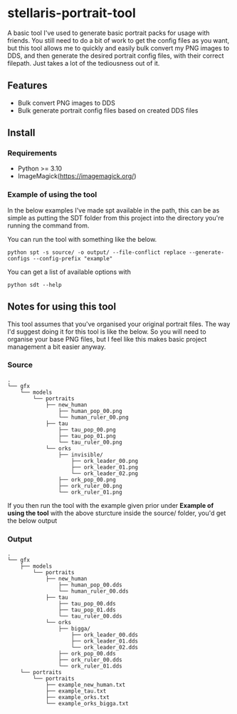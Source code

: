 # stellaris-portrait-tool
A basic tool I've used to generate basic portrait packs for usage with friends. You still need to do a bit of work to get the config files as you want, but this tool allows me to quickly and easily bulk convert my PNG images to DDS, and then generate the desired portrait config files, with their correct filepath. Just takes a lot of the tediousness out of it.

## Features
- Bulk convert PNG images to DDS
- Bulk generate portrait config files based on created DDS files

## Install
### Requirements
- Python >= 3.10
- ImageMagick(https://imagemagick.org/)

### Example of using the tool
In the below examples I've made spt available in the path, this can be as simple as putting the SDT folder from this project into the directory you're running the command from.

You can run the tool with something like the below.
```
python spt -s source/ -o output/ --file-conflict replace --generate-configs --config-prefix "example"
```

You can get a list of available options with
```
python sdt --help
```

## Notes for using this tool
This tool assumes that you've organised your original portrait files. The way I'd suggest doing it for this tool is like the below. So you will need to organise your base PNG files, but I feel like this makes basic project management a bit easier anyway.

### Source
```
.
└── gfx
    └── models
        └── portraits
            ├── new_human
                ├── human_pop_00.png
                └── human_ruler_00.png
            ├── tau
                ├── tau_pop_00.png
                ├── tau_pop_01.png
                └── tau_ruler_00.png
            └── orks
                ├── invisible/
                    ├── ork_leader_00.png
                    ├── ork_leader_01.png
                    └── ork_leader_02.png
                ├── ork_pop_00.png
                ├── ork_ruler_00.png
                └── ork_ruler_01.png
```
If you then run the tool with the example given prior under **Example of using the tool** with the above sturcture inside the source/ folder, you'd get the below output
### Output
```
.
└── gfx
    ├── models
        └── portraits
            ├── new_human
                ├── human_pop_00.dds
                └── human_ruler_00.dds
            ├── tau
                ├── tau_pop_00.dds
                ├── tau_pop_01.dds
                └── tau_ruler_00.dds
            └── orks
                ├── bigga/
                    ├── ork_leader_00.dds
                    ├── ork_leader_01.dds
                    └── ork_leader_02.dds
                ├── ork_pop_00.dds
                ├── ork_ruler_00.dds
                └── ork_ruler_01.dds
    └── portraits
        └── portraits
            ├── example_new_human.txt
            ├── example_tau.txt
            ├── example_orks.txt
            └── example_orks_bigga.txt
```